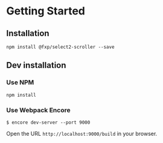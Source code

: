 Getting Started
===============

Installation
------------

```
npm install @fxp/select2-scroller --save
```

Dev installation
----------------

### Use NPM

```
npm install
```

### Use Webpack Encore

```
$ encore dev-server --port 9000
```

Open the URL `http://localhost:9000/build` in your browser.
